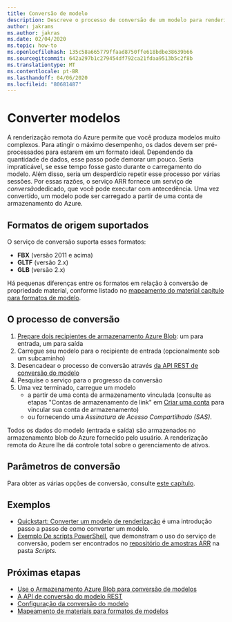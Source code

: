 ```yaml
---
title: Conversão de modelo
description: Descreve o processo de conversão de um modelo para renderização
author: jakrams
ms.author: jakras
ms.date: 02/04/2020
ms.topic: how-to
ms.openlocfilehash: 135c58a665779ffaad8750ffe618bdbe38639b66
ms.sourcegitcommit: 642a297b1c279454df792ca21fdaa9513b5c2f8b
ms.translationtype: MT
ms.contentlocale: pt-BR
ms.lasthandoff: 04/06/2020
ms.locfileid: "80681487"
---
```

# <a name="convert-models"></a>Converter modelos

A renderização remota do Azure permite que você produza modelos muito complexos. Para atingir o máximo desempenho, os dados devem ser pré-processados para estarem em um formato ideal. Dependendo da quantidade de dados, esse passo pode demorar um pouco. Seria impraticável, se esse tempo fosse gasto durante o carregamento do modelo. Além disso, seria um desperdício repetir esse processo por várias sessões. Por essas razões, o serviço ARR fornece um serviço de *conversão*dedicado, que você pode executar com antecedência.
Uma vez convertido, um modelo pode ser carregado a partir de uma conta de armazenamento do Azure.

## <a name="supported-source-formats"></a>Formatos de origem suportados

O serviço de conversão suporta esses formatos:

- **FBX** (versão 2011 e acima)
- **GLTF** (versão 2.x)
- **GLB** (versão 2.x)

Há pequenas diferenças entre os formatos em relação à conversão de propriedade material, conforme listado no [mapeamento do material capítulo para formatos de modelo](../../reference/material-mapping.md).

## <a name="the-conversion-process"></a>O processo de conversão

1. [Prepare dois recipientes de armazenamento Azure Blob](blob-storage.md): um para entrada, um para saída
1. Carregue seu modelo para o recipiente de entrada (opcionalmente sob um subcaminho)
1. Desencadear o processo de conversão através [da API REST de conversão do modelo](conversion-rest-api.md)
1. Pesquise o serviço para o progresso da conversão
1. Uma vez terminado, carregue um modelo
    - a partir de uma conta de armazenamento vinculada (consulte as etapas "Contas de armazenamento de link" em [Criar uma conta](../create-an-account.md#link-storage-accounts) para vincular sua conta de armazenamento)
    - ou fornecendo uma *Assinatura de Acesso Compartilhado (SAS)*.

Todos os dados do modelo (entrada e saída) são armazenados no armazenamento blob do Azure fornecido pelo usuário. A renderização remota do Azure lhe dá controle total sobre o gerenciamento de ativos.

## <a name="conversion-parameters"></a>Parâmetros de conversão

Para obter as várias opções de conversão, consulte [este capítulo](configure-model-conversion.md).

## <a name="examples"></a>Exemplos

- [Quickstart: Converter um modelo de renderização](../../quickstarts/convert-model.md) é uma introdução passo a passo de como converter um modelo.
- [Exemplo De scripts PowerShell](../../samples/powershell-example-scripts.md), que demonstram o uso do serviço de conversão, podem ser encontrados no [repositório de amostras ARR](https://github.com/Azure/azure-remote-rendering) na pasta *Scripts.*

## <a name="next-steps"></a>Próximas etapas

- [Use o Armazenamento Azure Blob para conversão de modelos](blob-storage.md)
- [A API de conversão do modelo REST](conversion-rest-api.md)
- [Configuração da conversão do modelo](configure-model-conversion.md)
- [Mapeamento de materiais para formatos de modelos](../../reference/material-mapping.md)
